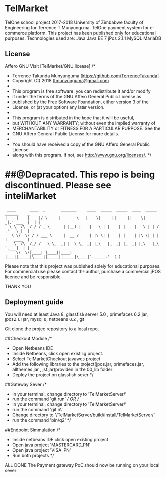 # TelMarket
TelOne school project 2017-2018 University of Zimbabwe faculty of Engineering for Terrence T Munyunguma. TelOne payment system for e-commerce platform.
This project has been published only for educational purposes. Technologies used are:
Java
Java EE 7
jPos 2.1.1
MySQL MariaDB


## License
Affero GNU Visit [TelMarket/GNU.license]
/*
 * Terrence Takunda Munyunguma [https://github.com/TerrenceTakunda]
 * Copyright (C) 2018 ttmunyunguma@gmail.com
 *
 * This program is free software: you can redistribute it and/or modify
 * it under the terms of the GNU Affero General Public License as
 * published by the Free Software Foundation, either version 3 of the
 * License, or (at your option) any later version.
 *
 * This program is distributed in the hope that it will be useful,
 * but WITHOUT ANY WARRANTY; without even the implied warranty of
 * MERCHANTABILITY or FITNESS FOR A PARTICULAR PURPOSE.  See the
 * GNU Affero General Public License for more details.
 *
 * You should have received a copy of the GNU Affero General Public License
 * along with this program.  If not, see <http://www.gnu.org/licenses/>.
 */


##@Depracated. This repo is being discontinued. Please see inteliMarket
=============================

```
 ____      ____  _       _______     ____  _____  _____  ____  _____   ______    _  
|_  _|    |_  _|/ \     |_   __ \   |_   \|_   _||_   _||_   \|_   _|.' ___  |  | | 
  \ \  /\  / / / _ \      | |__) |    |   \ | |    | |    |   \ | | / .'   \_|  | | 
   \ \/  \/ / / ___ \     |  __ /     | |\ \| |    | |    | |\ \| | | |   ____  | | 
    \  /\  /_/ /   \ \_  _| |  \ \_  _| |_\   |_  _| |_  _| |_\   |_\ `.___]  | |_| 
     \/  \/|____| |____||____| |___||_____|\____||_____||_____|\____|`._____.'  (_) 

```

Please note that this project was published solely for educational purposes. For commercial use
please contact the author, purchase a commercial jPOS licence and be responsible.

THANK YOU


## Deployment guide

You will need at least Java 8, glassfish server 5.0 , primefaces 6.2 jar, jpos2.1.1 jar, mysql 8, netbeans 8.2 , git

Git clone the projec repository to a local repo.

##Checkout Module
/*
* Open Netbeans IDE
* Inside Netbeans, click open existing project.
* Select TelMarketCheckout javaweb project
* Add the following libraries to the project(jpos.jar, primefaces.jar, allthemes.jar , jsf.jar)providen in the 00_lib folder
* Deploy the project on glassfish sever
*/

##Gateway Sever
/*
* In your terminal, change directory to 'TelMarketServer/'
* run the command 'git run'
*/
OR
/*
* In your terminal, change directory to 'TelMarketServer/'
* run the command 'git iA'
* Change directory to '/TelMarketServer/build/install/TelMarketServer/'
* run the command 'bin/q2'
*/

##Endpoint Simmulation
/*
* Inside netbeans IDE click open existing project
* Open java project 'MASTERCARD_PN'
* Open java project 'VISA_PN'
* Run both projects
*/

ALL DONE
The Payment gateway PoC should now be running on your local sever


